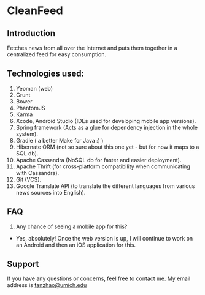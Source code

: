 CleanFeed
=========

Introduction
------------
Fetches news from all over the Internet and puts them together in a centralized
feed for easy consumption.

Technologies used:
-----------------
1. Yeoman (web)
2. Grunt
3. Bower
4. PhantomJS
5. Karma
6. Xcode, Android Studio (IDEs used for developing mobile app versions).
7. Spring framework (Acts as a glue for dependency injection in the whole system).
8. Gradle ( a better Make for Java :) )
9. Hibernate ORM (not so sure about this one yet - but for now it maps to a SQL db).
10. Apache Cassandra (NoSQL db for faster and easier deployment).
11. Apache Thrift (for cross-platform compatibility when communicating with Cassandra).
12. Git (VCS).
13. Google Translate API (to translate the different languages from various news
sources into English).

FAQ
---
1. Any chance of seeing a mobile app for this? 
- Yes, absolutely! Once the web version is up, I will continue to work on an Android
and then an iOS application for this.

Support
-------
If you have any questions or concerns, feel free to contact me. My email address
is tanzhao@umich.edu
